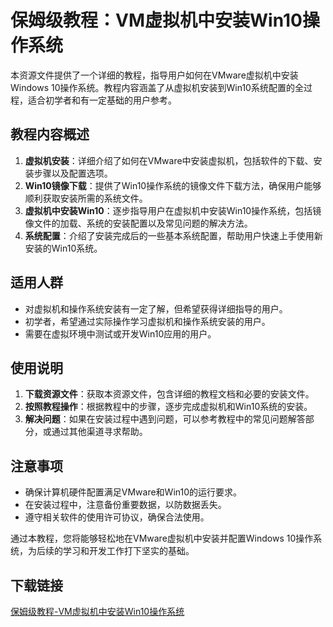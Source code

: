 # 保姆级教程：VM虚拟机中安装Win10操作系统

本资源文件提供了一个详细的教程，指导用户如何在VMware虚拟机中安装Windows 10操作系统。教程内容涵盖了从虚拟机安装到Win10系统配置的全过程，适合初学者和有一定基础的用户参考。

## 教程内容概述

1. **虚拟机安装**：详细介绍了如何在VMware中安装虚拟机，包括软件的下载、安装步骤以及配置选项。
2. **Win10镜像下载**：提供了Win10操作系统的镜像文件下载方法，确保用户能够顺利获取安装所需的系统文件。
3. **虚拟机中安装Win10**：逐步指导用户在虚拟机中安装Win10操作系统，包括镜像文件的加载、系统的安装配置以及常见问题的解决方法。
4. **系统配置**：介绍了安装完成后的一些基本系统配置，帮助用户快速上手使用新安装的Win10系统。

## 适用人群

- 对虚拟机和操作系统安装有一定了解，但希望获得详细指导的用户。
- 初学者，希望通过实际操作学习虚拟机和操作系统安装的用户。
- 需要在虚拟环境中测试或开发Win10应用的用户。

## 使用说明

1. **下载资源文件**：获取本资源文件，包含详细的教程文档和必要的安装文件。
2. **按照教程操作**：根据教程中的步骤，逐步完成虚拟机和Win10系统的安装。
3. **解决问题**：如果在安装过程中遇到问题，可以参考教程中的常见问题解答部分，或通过其他渠道寻求帮助。

## 注意事项

- 确保计算机硬件配置满足VMware和Win10的运行要求。
- 在安装过程中，注意备份重要数据，以防数据丢失。
- 遵守相关软件的使用许可协议，确保合法使用。

通过本教程，您将能够轻松地在VMware虚拟机中安装并配置Windows 10操作系统，为后续的学习和开发工作打下坚实的基础。

## 下载链接

[保姆级教程-VM虚拟机中安装Win10操作系统](https://pan.quark.cn/s/e720f3638685)